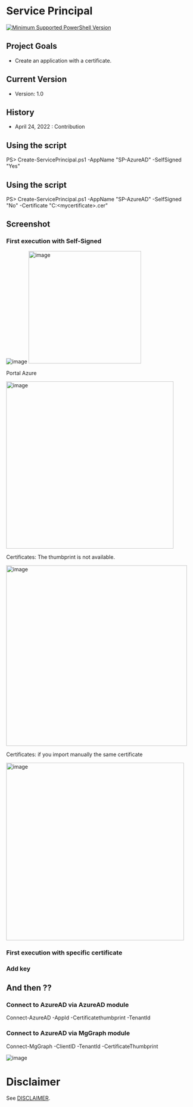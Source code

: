 # Service Principal
[![Minimum Supported PowerShell Version](https://img.shields.io/badge/PS-5.1-blue.svg)]()
## Project Goals
- Create an application with a certificate.

## Current Version
- Version: 1.0

## History
- April 24, 2022 : Contribution

## Using the script
PS> Create-ServicePrincipal.ps1 -AppName "SP-AzureAD" -SelfSigned "Yes"

## Using the script
PS> Create-ServicePrincipal.ps1 -AppName "SP-AzureAD" -SelfSigned "No" -Certificate "C:\<mycertificate>.cer"

## Screenshot
### First execution with Self-Signed
![image](https://user-images.githubusercontent.com/94542446/165003230-0907dbcd-35df-4c66-8931-8b56c8b74d28.png)
<img width="302" alt="image" src="https://user-images.githubusercontent.com/94542446/165003261-0a76006b-5da9-4fd0-bcb5-a95992f301bf.png">

Portal Azure

<img width="449" alt="image" src="https://user-images.githubusercontent.com/94542446/165003335-a9d80102-3c4e-49fb-8631-92c9e92b787a.png">

Certificates: The thumbprint is not available.

<img width="485" alt="image" src="https://user-images.githubusercontent.com/94542446/165003370-4369c879-3ae1-4590-a675-f78799e54bcb.png">

Certificates: if you import manually the same certificate

<img width="477" alt="image" src="https://user-images.githubusercontent.com/94542446/165003520-543da798-0fc0-4ada-b166-0144038ef7ad.png">


### First execution with specific certificate


### Add key

## And then ??
### Connect to AzureAD via AzureAD module
Connect-AzureAD -AppId <ObjectId> -Certificatethumbprint <thumbprint> -TenantId <TenantId>

### Connect to AzureAD via MgGraph module
Connect-MgGraph -ClientID <AppId> -TenantId <TenantId> -CertificateThumbprint <thumbprint>

![image](https://user-images.githubusercontent.com/94542446/165004332-dbada788-c2ac-47b9-b124-a88965b297e0.png)


# Disclaimer
See [DISCLAIMER](./DISCLAIMER.md).
